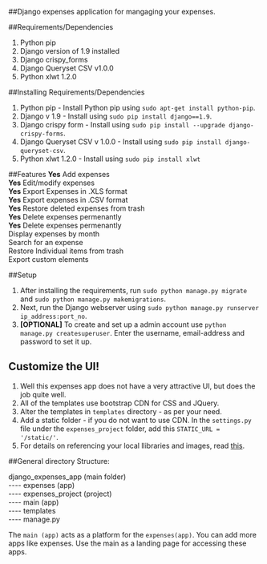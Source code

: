 ##Django expenses application for mangaging your expenses.

##Requirements/Dependencies

1. Python pip
2. Django version of 1.9 installed
3. Django crispy_forms
4. Django Queryset CSV v1.0.0 
5. Python xlwt 1.2.0

##Installing Requirements/Dependencies
1. Python pip - Install Python pip using `sudo apt-get install python-pip`.
2. Django v 1.9 - Install using `sudo pip install django==1.9`.
3. Django crispy form - Install using `sudo pip install --upgrade django-crispy-forms`.
4. Django Queryset CSV v 1.0.0 - Install using `sudo pip install django-queryset-csv`.
5. Python xlwt 1.2.0 - Install using `sudo pip install xlwt`

##Features
**Yes** Add expenses <br>
**Yes** Edit/modify expenses <br>
**Yes** Export Expenses in .XLS format <br>
**Yes** Export expenses in .CSV format <br>
**Yes** Restore deleted expenses from trash <br>
**Yes** Delete expenses permenantly <br>
**Yes** Delete expenses permenantly <br>
Display expenses by month <br>
Search for an expense<br>
Restore Individual items from trash <br>
Export custom elements <br>


##Setup
1. After installing the requirements, run `sudo python manage.py migrate` and `sudo python manage.py makemigrations`.
2. Next, run the Django webserver using `sudo python manage.py runserver ip_address:port_no`.
3. **[OPTIONAL]** To create and set up a admin account use `python manage.py createsuperuser`. Enter the username, email-address and password to set it up.


## Customize the UI!

1. Well this expenses app does not have a very attractive UI, but does the job quite well.
2. All of the templates use bootstrap CDN for CSS and JQuery.
3. Alter the templates in `templates` directory - as per your need.
4. Add a static folder - if you do not want to use CDN. In the `settings.py` file under the `expenses_project` folder, add this `STATIC_URL = '/static/'`.
5. For details on referencing your local llibraries and images, read [this](https://docs.djangoproject.com/en/1.10/intro/tutorial06).

##General directory Structure:


django_expenses_app (main folder)<br>
	---- expenses (app) <br>
	---- expenses_project (project) <br>
	---- main (app) <br>
	---- templates <br>
	---- manage.py <br>

The `main (app)` acts as a platform for the `expenses(app)`. You can add more apps like expenses. Use the main as a landing page for accessing these apps.

